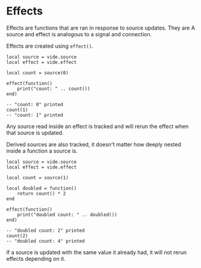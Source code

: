 # Effects

Effects are functions that are ran in response to source updates. They are
A source and effect is analogous to a signal and connection.

Effects are created using `effect()`.

```luau
local source = vide.source
local effect = vide.effect

local count = source(0)

effect(function()
    print("count: " .. count())
end)

-- "count: 0" printed
count(1)
-- "count: 1" printed
```

Any source read inside an effect is tracked and will rerun the effect when
that source is updated.

Derived sources are also tracked, it doesn't matter how deeply nested
inside a function a source is.

```luau
local source = vide.source
local effect = vide.effect

local count = source(1)

local doubled = function()
    return count() * 2
end

effect(function()
    print("doubled count: " .. doubled())
end)

-- "doubled count: 2" printed
count(2)
-- "doubled count: 4" printed
```

If a source is updated with the same value it already had, it will not rerun
effects depending on it.
